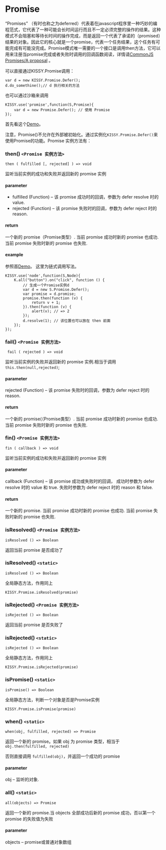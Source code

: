 # Promise

“Promises” （有时也称之为deferred）代表着在javascript程序里一种巧妙的编程范式，它代表了一种可能会长时间运行而且不一定必须完整的操作的结果。这种模式不会阻塞和等待长时间的操作完成，而是返回一个代表了承诺的（promised）结果的对象。因此它的核心就是一个promise，代表一个任务结果，这个任务有可能完成有可能没完成。Promise模式唯一需要的一个接口是调用then方法，它可以用来注册当promise完成或者失败时调用的回调函数阅读，详情请[CommonJS Promises/A proposal](http://wiki.commonjs.org/wiki/Promises/A) 。

可以直接通过KISSY.Promise调用：

	var d = new KISSY.Promise.Defer();
	d.do_somethine();// d 执行相关的方法

也可以通过沙箱来调用

	KISSY.use('promise',function(S,Promise){
		var d = new Promise.Defer(); // 使用 Promise
	});

首先看这个[Demo](http://docs.kissyui.com/docs/html/demo/component/promise/index.html)。

注意，Promise()不允许在外部被初始化。通过实例化`KISSY.Promise.Defer()`来使用Promise的功能。Promise 实例方法有：

### then()  `<Promise 实例方法>`

`then ( fulfilled [, rejected] ) => void`

监听当前实例的成功和失败并返回新的 promise 实例

#### parameter

- fulfilled (Function) – 该 promise 成功时的回调，参数为 defer resolve 时的 value.
- rejected (Function) – 该 promise 失败时的回调，参数为 defer reject 时的 reason.

#### return

一个新的 promise（Promise类型）. 当前 promise 成功时新的 promise 也成功. 当前 promise 失败时新的 promise 也失败.

#### example

参照首[Demo](http://docs.kissyui.com/docs/html/demo/component/promise/index.html)。 这里为链式调用写法。

	KISSY.use('node',function(S,Node){
		K.all("button").on("click", function () {
			// 生成一个Promise实例d
			var d = new S.Promise.Defer();
			var promise = d.promise;
			promise.then(function (v) {
				return v + 1;
			}).then(function (v) {
				alert(v); // => 2
			});
			d.resolve(1); // 该位置也可以放在 then 前面
		});
	});

### fail()  `<Promise 实例方法>`

` fail ( rejected ) => void`

监听当前实例的失败并返回新的 promise 实例.相当于调用 `this.then(null,rejected)`;

#### parameter

rejected (Function) – 该 promise 失败时的回调，参数为 defer reject 时的 reason.

#### return

一个新的 promise(（Promise类型）. 当前 promise 成功时新的 promise 也成功. 当前 promise 失败时新的 promise 也失败.

### fin()  `<Promise 实例方法>`

`fin ( callback ) => void`

监听当前实例的成功和失败并返回新的 promise 实例

#### parameter

callback (Function) – 该 promise 成功或失败时的回调， 成功时参数为 defer resolve 时的 value 和 true. 失败时参数为 defer reject 时的 reason 和 false.

#### return

一个新的 promise. 当前 promise 成功时新的 promise 也成功. 当前 promise 失败时新的 promise 也失败.

### isResolved()  `<Promise 实例方法>`

`isResolved () => Boolean`

返回当前 promise 是否成功了

### isResolved() `<static>`

`isResolved () => Boolean`

全局静态方法，作用同上

	KISSY.Promise.isResolved(promise)

### isRejected()  `<Promise 实例方法>`

`isRejected () => Boolean`

返回当前 promise 是否失败了

### isRejected() `<static>`

`isRejected () => Boolean`

全局静态方法，作用同上

	KISSY.Promise.isRejected(promise)

### isPromise() `<static>`

`isPromise() => Boolean`

全局静态方法，判断一个对象是否是Promise实例

	KISSY.Promise.isPromise(promise)

### when() `<static>`

`when(obj, fulfilled, rejected) => Promise`

返回一个新的 promise。如果 obj 为 promise 类型，相当于 `obj.then(fulfilled, rejected)`

否则直接调用 `fulfilled(obj)`，并返回一个成功的 promise

#### parameter

obj – 监听的对象.

### all() `<static>`

`all(objects) => Promise`

返回一个新的 promise.当 objects 全部成功后新的 promise 成功，否以第一个 promise 的失败值为失败

#### parameter

objects – promise或普通对象数组



